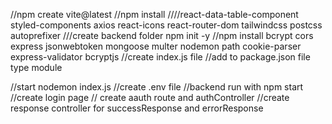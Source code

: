 //npm create vite@latest
//npm install ////react-data-table-component styled-components axios react-icons react-router-dom tailwindcss postcss autoprefixer
///create backend folder 
npm init -y
//npm install bcrypt cors express jsonwebtoken mongoose multer nodemon path cookie-parser express-validator bcryptjs
//create index.js file
//add to package.json file type module

//start nodemon index.js 
//create .env file
//backend run with npm start
//create login page
// create aauth route and authController 
//create response controller for successResponse and errorResponse 
